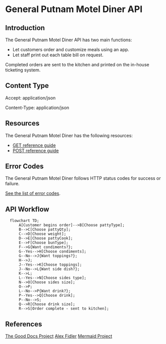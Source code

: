 # General Putnam Motel Diner API

## Introduction

The General Putnam Motel Diner API has two main functions: 

- Let customers order and customize meals using an app.
- Let staff print out each table bill on request.

Completed orders are sent to the kitchen and printed on the in-house ticketing system.

## Content Type

Accept: application/json

Content-Type: application/json

## Resources

The General Putnam Motel Diner has the following resources: 

- [GET reference guide](https://github.com/JoeWainer/api-final-project/blob/main/get-reference-guide.md)
- [POST reference guide](https://github.com/JoeWainer/api-final-project/blob/main/post-reference-guide.md)

## Error Codes

The General Putnam Motel Diner follows HTTP status codes for success or failure. 

[See the list of error codes](https://github.com/JoeWainer/api-final-project/blob/main/error-codes.md). 

## API Workflow

```mermaid
  flowchart TD;
      A[Customer begins order]-->B[Choose pattyType];
      B-->C[Choose pattyQty];
      C-->D[Choose weight];
      D-->E[Choose pattyCook];
      E-->F[Choose bunType];
      F-->G{Want condiments?};
      G--Yes-->H[Choose condiments];
      G--No-->J{Want toppings?};
      H-->J;
      J--Yes-->K[Choose toppings];
      J--No-->L{Want side dish?};
      K-->L;
      L--Yes-->N[Choose sides type];
      N-->O[Choose sides size];
      O-->P;
      L--No-->P{Want drink?};
      P--Yes-->Q[Choose drink];
      P--No-->S;
      Q-->R[Choose drink size];
      R-->S[Order complete - sent to kitchen];
```

## References 
[The Good Docs Project](https://github.com/thegooddocsproject)
[Alex Fidler](https://www.linkedin.com/in/alexfiedler)
[Mermaid Project](https://github.com/mermaid-js/mermaid)
